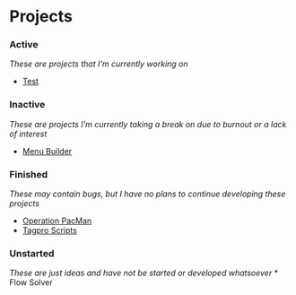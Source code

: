 # Projects

### Active
  *These are projects that I'm currently working on*
  * [Test](./projects)
### Inactive
  *These are projects I'm currently taking a break on due to burnout or a lack of interest*
  * [Menu Builder](./projects/inactive/Menu_Builder)
### Finished
  *These may contain bugs, but I have no plans to continue developing these projects*
  * [Operation PacMan](./projects/finished/Operation_PacMan)
  * [Tagpro Scripts](./projects/finished/Tagpro_Scripts)

### Unstarted
  *These are just ideas and have not be started or developed whatsoever*
    * Flow Solver
